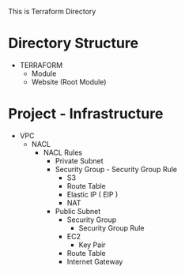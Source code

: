 This is Terraform Directory
# Directory Structure
- TERRAFORM
    - Module
    - Website (Root Module)

# Project - Infrastructure
- VPC
    - NACL
        - NACL Rules
            - Private Subnet
             - Security Group
                    - Security Group Rule
                - S3
                - Route Table
                - Elastic IP ( EIP )
                - NAT
            - Public Subnet
                - Security Group
                    - Security Group Rule
                - EC2
                    - Key Pair
                - Route Table
                - Internet Gateway
